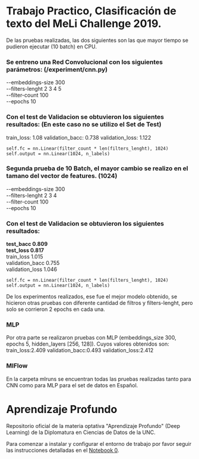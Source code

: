 # Trabajo Practico, Clasificación de texto del MeLi Challenge 2019.

De las pruebas realizadas, las dos siguientes son las que mayor tiempo se pudieron ejecutar (10 batch) en CPU.

### Se entreno una Red Convolucional con los siguientes parámetros: (/experiment/cnn.py)
    
--embeddings-size   300 \
--filters-lenght    2 3 4 5 \
--filter-count      100 \
--epochs            10

### Con el test de Validacion se obtuvieron los siguientes resultados: (En este caso no se utilizo el Set de Test)
train_loss:         1.08
validation_bacc:    0.738
validation_loss:    1.122

    self.fc = nn.Linear(filter_count * len(filters_lenght), 1024)
    self.output = nn.Linear(1024, n_labels)

### Segunda prueba de 10 Batch, el mayor cambio se realizo en el tamano del vector de features. (1024)

--embeddings-size   300 \
--filters-lenght    2 3 4 \
--filter-count      100 \
--epochs            10

### Con el test de Validacion se obtuvieron los siguientes resultados:
**test_bacc	        0.809**  
**test_loss	        0.817**  
train_loss	        1.015  
validation_bacc	    0.755  
validation_loss	    1.046  

    self.fc = nn.Linear(filter_count * len(filters_lenght), 1024)
    self.output = nn.Linear(1024, n_labels)


De los experimentos realizados, ese fue el mejor modelo obtenido, se hicieron otras pruebas con diferente cantidad de filtros y filters-lenght, pero solo se corrieron 2 epochs en cada una. 

### MLP
Por otra parte se realizaron pruebas con MLP (embeddings_size	300, epochs	5, hidden_layers	[256, 128]). Cuyos valores obtenidos son:
train_loss:2.409
validation_bacc:0.493
validation_loss:2.412


### MlFlow

En la carpeta mlruns se encuentran todas las pruebas realizadas tanto para CNN como para MLP para el set de datos en Español.



# Aprendizaje Profundo

Repositorio oficial de la materia optativa "Aprendizaje Profundo" (Deep Learning) de la Diplomatura en Ciencias de Datos de la UNC.

Para comenzar a instalar y configurar el entorno de trabajo por favor seguir las instrucciones detalladas en el [Notebook 0](./0_set_up.ipynb).
